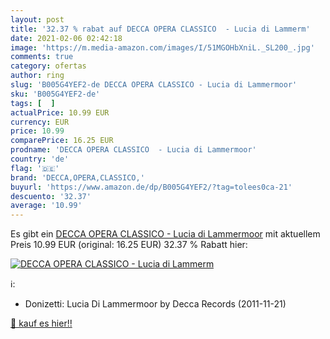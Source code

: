 ```yaml
---
layout: post
title: '32.37 % rabat auf DECCA OPERA CLASSICO  - Lucia di Lammerm'
date: 2021-02-06 02:42:18
image: 'https://m.media-amazon.com/images/I/51MGOHbXniL._SL200_.jpg'
comments: true
category: ofertas
author: ring
slug: 'B005G4YEF2-de DECCA OPERA CLASSICO - Lucia di Lammermoor'
sku: 'B005G4YEF2-de'
tags: [  ]
actualPrice: 10.99 EUR
currency: EUR
price: 10.99
comparePrice: 16.25 EUR
prodname: 'DECCA OPERA CLASSICO  - Lucia di Lammermoor'
country: 'de'
flag: '🇩🇪'
brand: 'DECCA,OPERA,CLASSICO,'
buyurl: 'https://www.amazon.de/dp/B005G4YEF2/?tag=tolees0ca-21'
descuento: '32.37'
average: '10.99'
---
```


Es gibt ein [DECCA OPERA CLASSICO  - Lucia di Lammermoor](https://www.amazon.de/dp/B005G4YEF2/?tag=tolees0ca-21) mit aktuellem Preis 10.99 EUR (original: 16.25 EUR) 32.37 % Rabatt hier:

[![DECCA OPERA CLASSICO  - Lucia di Lammerm](https://m.media-amazon.com/images/I/51MGOHbXniL._SL200_.jpg)](https://www.amazon.de/dp/B005G4YEF2/?tag=tolees0ca-21)

ℹ️:

- Donizetti: Lucia Di Lammermoor by Decca Records (2011-11-21)

[🛒 kauf es hier!!](https://www.amazon.de/dp/B005G4YEF2/?tag=tolees0ca-21)
